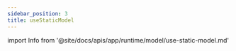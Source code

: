 ```yaml
---
sidebar_position: 3
title: useStaticModel
---
```


import Info from '@site/docs/apis/app/runtime/model/use-static-model.md'

<Info />
